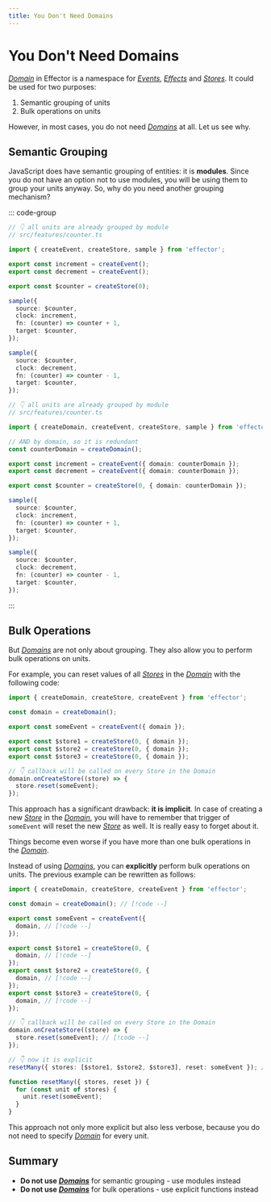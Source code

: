 ```yaml
---
title: You Don't Need Domains
---
```


# You Don't Need Domains

[_Domain_](https://effector.dev/docs/api/effector/domain) in Effector is a namespace for [_Events_](https://effector.dev/docs/api/effector/event), [_Effects_](https://effector.dev/docs/api/effector/effect) and [_Stores_](https://effector.dev/docs/api/effector/store). It could be used for two purposes:

1. Semantic grouping of units
2. Bulk operations on units

However, in most cases, you do not need [_Domains_](https://effector.dev/docs/api/effector/domain) at all. Let us see why.

## Semantic Grouping

JavaScript does have semantic grouping of entities: it is **modules**. Since you do not have an option not to use modules, you will be using them to group your units anyway. So, why do you need another grouping mechanism?

::: code-group

```ts [module]
// 👇 all units are already grouped by module
// src/features/counter.ts

import { createEvent, createStore, sample } from 'effector';

export const increment = createEvent();
export const decrement = createEvent();

export const $counter = createStore(0);

sample({
  source: $counter,
  clock: increment,
  fn: (counter) => counter + 1,
  target: $counter,
});

sample({
  source: $counter,
  clock: decrement,
  fn: (counter) => counter - 1,
  target: $counter,
});
```

```ts [module and domain]
// 👇 all units are already grouped by module
// src/features/counter.ts

import { createDomain, createEvent, createStore, sample } from 'effector';

// AND by domain, so it is redundant
const counterDomain = createDomain();

export const increment = createEvent({ domain: counterDomain });
export const decrement = createEvent({ domain: counterDomain });

export const $counter = createStore(0, { domain: counterDomain });

sample({
  source: $counter,
  clock: increment,
  fn: (counter) => counter + 1,
  target: $counter,
});

sample({
  source: $counter,
  clock: decrement,
  fn: (counter) => counter - 1,
  target: $counter,
});
```

:::

## Bulk Operations

But [_Domains_](https://effector.dev/docs/api/effector/domain) are not only about grouping. They also allow you to perform bulk operations on units.

For example, you can reset values of all [_Stores_](https://effector.dev/docs/api/effector/store) in the [_Domain_](https://effector.dev/docs/api/effector/domain) with the following code:

```ts
import { createDomain, createStore, createEvent } from 'effector';

const domain = createDomain();

export const someEvent = createEvent({ domain });

export const $store1 = createStore(0, { domain });
export const $store2 = createStore(0, { domain });
export const $store3 = createStore(0, { domain });

// 👇 callback will be called on every Store in the Domain
domain.onCreateStore((store) => {
  store.reset(someEvent);
});
```

This approach has a significant drawback: **it is implicit**. In case of creating a new [_Store_](https://effector.dev/docs/api/effector/store) in the [_Domain_](https://effector.dev/docs/api/effector/domain), you will have to remember that trigger of `someEvent` will reset the new [_Store_](https://effector.dev/docs/api/effector/store) as well. It is really easy to forget about it.

Things become even worse if you have more than one bulk operations in the [_Domain_](https://effector.dev/docs/api/effector/domain).

Instead of using [_Domains_](https://effector.dev/docs/api/effector/domain), you can **explicitly** perform bulk operations on units. The previous example can be rewritten as follows:

```ts
import { createDomain, createStore, createEvent } from 'effector';

const domain = createDomain(); // [!code --]

export const someEvent = createEvent({
  domain, // [!code --]
});

export const $store1 = createStore(0, {
  domain, // [!code --]
});
export const $store2 = createStore(0, {
  domain, // [!code --]
});
export const $store3 = createStore(0, {
  domain, // [!code --]
});

// 👇 callback will be called on every Store in the Domain
domain.onCreateStore((store) => {
  store.reset(someEvent); // [!code --]
});

// 👇 now it is explicit
resetMany({ stores: [$store1, $store2, $store3], reset: someEvent }); // [!code ++]

function resetMany({ stores, reset }) {
  for (const unit of stores) {
    unit.reset(someEvent);
  }
}
```

This approach not only more explicit but also less verbose, because you do not need to specify [_Domain_](https://effector.dev/docs/api/effector/domain) for every unit.

## Summary

- **Do not use [_Domains_](https://effector.dev/docs/api/effector/domain)** for semantic grouping - use modules instead
- **Do not use [_Domains_](https://effector.dev/docs/api/effector/domain)** for bulk operations - use explicit functions instead
